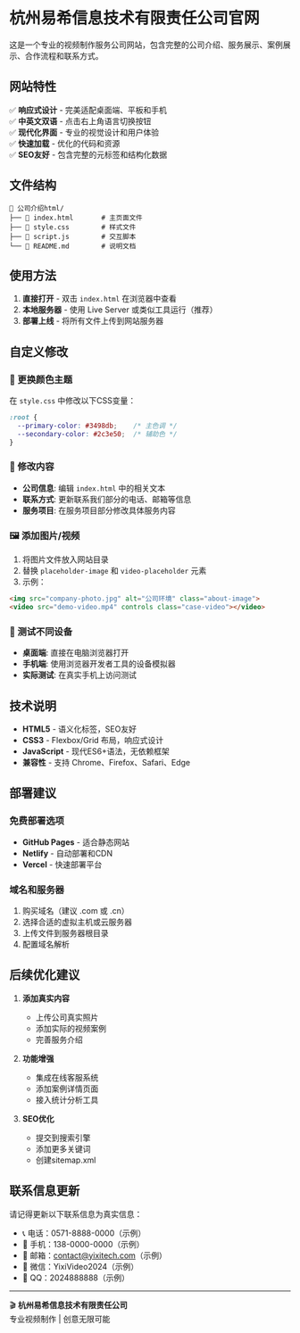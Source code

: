 # 杭州易希信息技术有限责任公司官网

这是一个专业的视频制作服务公司网站，包含完整的公司介绍、服务展示、案例展示、合作流程和联系方式。

## 网站特性

✅ **响应式设计** - 完美适配桌面端、平板和手机  
✅ **中英文双语** - 点击右上角语言切换按钮  
✅ **现代化界面** - 专业的视觉设计和用户体验  
✅ **快速加载** - 优化的代码和资源  
✅ **SEO友好** - 包含完整的元标签和结构化数据  

## 文件结构

```
📁 公司介绍html/
├── 📄 index.html       # 主页面文件
├── 📄 style.css        # 样式文件
├── 📄 script.js        # 交互脚本
└── 📄 README.md        # 说明文档
```

## 使用方法

1. **直接打开** - 双击 `index.html` 在浏览器中查看
2. **本地服务器** - 使用 Live Server 或类似工具运行（推荐）
3. **部署上线** - 将所有文件上传到网站服务器

## 自定义修改

### 🎨 更换颜色主题
在 `style.css` 中修改以下CSS变量：
```css
:root {
  --primary-color: #3498db;    /* 主色调 */
  --secondary-color: #2c3e50;  /* 辅助色 */
}
```

### 📝 修改内容
- **公司信息**: 编辑 `index.html` 中的相关文本
- **联系方式**: 更新联系我们部分的电话、邮箱等信息
- **服务项目**: 在服务项目部分修改具体服务内容

### 🖼️ 添加图片/视频
1. 将图片文件放入网站目录
2. 替换 `placeholder-image` 和 `video-placeholder` 元素
3. 示例：
```html
<img src="company-photo.jpg" alt="公司环境" class="about-image">
<video src="demo-video.mp4" controls class="case-video"></video>
```

### 📱 测试不同设备
- **桌面端**: 直接在电脑浏览器打开
- **手机端**: 使用浏览器开发者工具的设备模拟器
- **实际测试**: 在真实手机上访问测试

## 技术说明

- **HTML5** - 语义化标签，SEO友好
- **CSS3** - Flexbox/Grid 布局，响应式设计
- **JavaScript** - 现代ES6+语法，无依赖框架
- **兼容性** - 支持 Chrome、Firefox、Safari、Edge

## 部署建议

### 免费部署选项
- **GitHub Pages** - 适合静态网站
- **Netlify** - 自动部署和CDN
- **Vercel** - 快速部署平台

### 域名和服务器
1. 购买域名（建议 .com 或 .cn）
2. 选择合适的虚拟主机或云服务器
3. 上传文件到服务器根目录
4. 配置域名解析

## 后续优化建议

1. **添加真实内容**
   - 上传公司真实照片
   - 添加实际的视频案例
   - 完善服务介绍

2. **功能增强**
   - 集成在线客服系统
   - 添加案例详情页面
   - 接入统计分析工具

3. **SEO优化**
   - 提交到搜索引擎
   - 添加更多关键词
   - 创建sitemap.xml

## 联系信息更新

请记得更新以下联系信息为真实信息：
- 📞 电话：0571-8888-0000（示例）
- 📱 手机：138-0000-0000（示例）
- 📧 邮箱：contact@yixitech.com（示例）
- 💬 微信：YixiVideo2024（示例）
- 💭 QQ：2024888888（示例）

---

🎬 **杭州易希信息技术有限责任公司**  
专业视频制作 | 创意无限可能